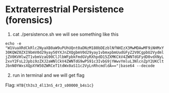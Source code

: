 # Extraterrestrial Persistence  (forensics)

1. cat ./persistence.sh
we will see something like this

`echo -e "W1VuaXRdCkRlc2NyaXB0aW9uPUhUQnt0aDNzM180bDEzblNfNHIzX3MwMDAwMF9iNHMxY30KQWZ0ZXI9bmV0d29yay50YXJnZXQgbmV0d29yay1vbmxpbmUudGFyZ2V0CgpbU2VydmljZV0KVHlwZT1vbmVzaG90ClJlbWFpbkFmdGVyRXhpdD15ZXMKCkV4ZWNTdGFydD0vdXNyL2xvY2FsL2Jpbi9zZXJ2aWNlCkV4ZWNTdG9wPS91c3IvbG9jYWwvYmluL3NlcnZpY2UKCltJbnN0YWxsXQpXYW50ZWRCeT1tdWx0aS11c2VyLnRhcmdldA=="|base64 --decode`


2. run in terminal and we will get flag

Flag: `HTB{th3s3_4l13nS_4r3_s00000_b4s1c}`
